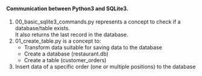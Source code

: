 <h4>Communication between Python3 and SQLite3.</h4>
<ol>
  <li>00_basic_sqlite3_commands.py represents a concept to check if a database/table exists.<br> It also returns the last record in the database.</li>
  <li>01_create_table.py is a concept to:<ul>
    <li>Transform data suitable for saving data to the database</li>
    <li>Create a database (restaurant.db)</li>
    <li>Create a table (customer_orders)</li></ul>
    <li>Insert data of a specific order (one or multiple positions) to the database</li>
</ol>
